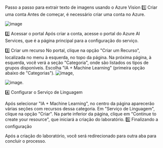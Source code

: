 Passo a passo para extrair texto de imagens usando o Azure Vision
1️⃣ Criar uma conta
Antes de começar, é necessário criar uma conta no Azure.

![image](https://github.com/user-attachments/assets/ec88b11f-3c17-4130-b177-1daa15a75600) 

2️⃣ Acessar o portal
Após criar a conta, acesse o portal do Azure AI Services, que é a página principal para a configuração do serviço.

3️⃣ Criar um recurso
No portal, clique na opção "Criar um Recurso", localizada no menu à esquerda, no topo da página.
Na próxima página, à esquerda, você verá a seção "Categoria", onde são listados os tipos de grupos disponíveis. Escolha "IA + Machine Learning" (primeira opção abaixo de "Categorias").
 ![image](https://github.com/user-attachments/assets/0865ecf4-2587-4170-ae1d-fd3b6e813357), 


 ![image](https://github.com/user-attachments/assets/2ce66b40-baa5-4787-be12-64336a079851).

 
4️⃣ Configurar o Serviço de Linguagem

Após selecionar "IA + Machine Learning", no centro da página aparecerão várias seções com recursos dessa categoria.
Em "Serviço de Linguagem", clique na opção "Criar".
Na parte inferior da página, clique em "Continue to create your resource", que iniciará a criação do laboratório.
5️⃣ Finalizando a configuração

Após a criação do laboratório, você será redirecionado para outra aba para concluir o processo.


